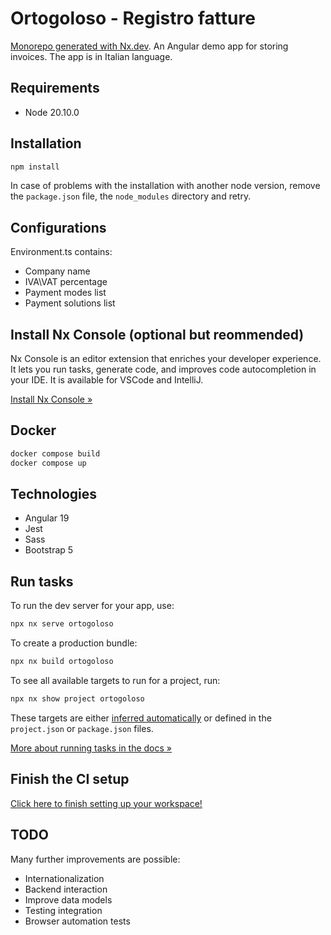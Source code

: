 # Ortogoloso - Registro fatture

[Monorepo generated with Nx.dev](https://nx.dev). An Angular demo app for storing invoices. The app is in Italian language.

## Requirements

- Node 20.10.0

## Installation

```sh
npm install
```

In case of problems with the installation with another node version, remove the `package.json` file, the `node_modules` directory and retry.

## Configurations

Environment.ts contains:

- Company name
- IVA\VAT percentage
- Payment modes list
- Payment solutions list


## Install Nx Console (optional but reommended)

Nx Console is an editor extension that enriches your developer experience. It lets you run tasks, generate code, and improves code autocompletion in your IDE. It is available for VSCode and IntelliJ.

[Install Nx Console &raquo;](https://nx.dev/getting-started/editor-setup?utm_source=nx_project&utm_medium=readme&utm_campaign=nx_projects)

## Docker

```sh
docker compose build
docker compose up
```

## Technologies

- Angular 19
- Jest
- Sass
- Bootstrap 5

## Run tasks

To run the dev server for your app, use:

```sh
npx nx serve ortogoloso
```

To create a production bundle:

```sh
npx nx build ortogoloso
```

To see all available targets to run for a project, run:

```sh
npx nx show project ortogoloso
```

These targets are either [inferred automatically](https://nx.dev/concepts/inferred-tasks?utm_source=nx_project&utm_medium=readme&utm_campaign=nx_projects) or defined in the `project.json` or `package.json` files.

[More about running tasks in the docs &raquo;](https://nx.dev/features/run-tasks?utm_source=nx_project&utm_medium=readme&utm_campaign=nx_projects)

## Finish the CI setup

[Click here to finish setting up your workspace!](https://cloud.nx.app/connect/sx3X637Yrv)


## TODO

Many further improvements are possible:

- Internationalization
- Backend interaction
- Improve data models
- Testing integration
- Browser automation tests
